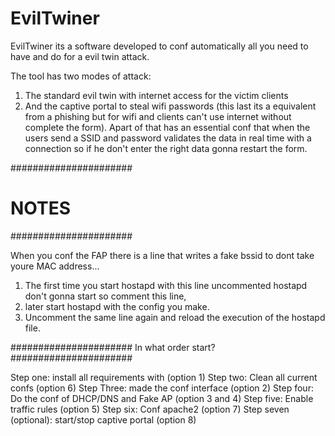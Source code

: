 # EvilTwiner

EvilTwiner its a software developed to conf automatically all you need to have and do for a evil twin attack.

The tool has two modes of attack: 

1. The standard evil twin with internet access for the victim clients
2. And the captive portal to steal wifi passwords (this last its a equivalent from a phishing but for wifi and clients can't use internet without complete the form).
   Apart of that has an essential conf that when the users send a SSID and password validates the data in real time with a connection so if he don't enter the right data gonna restart the form.

######################
# NOTES
######################

When you conf the FAP there is a line that writes a fake bssid to dont take youre MAC address...

1. The first time you start hostapd with this line uncommented hostapd don't gonna start so comment this line, 
2. later start hostapd with the config you make.
3. Uncomment the same line again and reload the execution of the hostapd file.

######################
In what order start?
######################

Step one: install all requirements with (option 1)
Step two: Clean all current confs (option 6)
Step Three: made the conf interface (option 2)
Step four: Do the conf of DHCP/DNS and Fake AP (option 3 and 4)
Step five: Enable traffic rules (option 5)
Step six: Conf apache2 (option 7)
Step seven (optional): start/stop captive portal (option 8)
